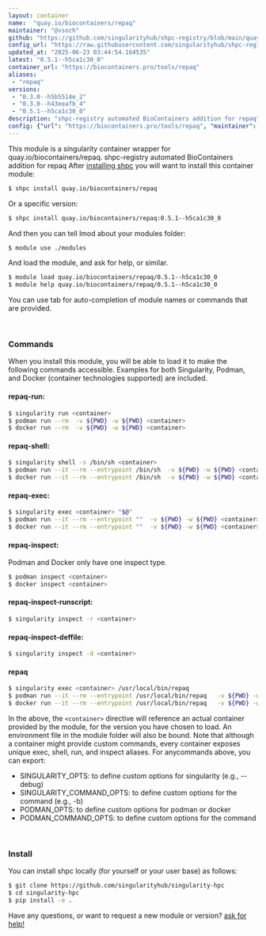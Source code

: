 ```yaml
---
layout: container
name:  "quay.io/biocontainers/repaq"
maintainer: "@vsoch"
github: "https://github.com/singularityhub/shpc-registry/blob/main/quay.io/biocontainers/repaq/container.yaml"
config_url: "https://raw.githubusercontent.com/singularityhub/shpc-registry/main/quay.io/biocontainers/repaq/container.yaml"
updated_at: "2025-06-23 03:44:54.164535"
latest: "0.5.1--h5ca1c30_0"
container_url: "https://biocontainers.pro/tools/repaq"
aliases:
 - "repaq"
versions:
 - "0.3.0--h5b5514e_2"
 - "0.3.0--h43eeafb_4"
 - "0.5.1--h5ca1c30_0"
description: "shpc-registry automated BioContainers addition for repaq"
config: {"url": "https://biocontainers.pro/tools/repaq", "maintainer": "@vsoch", "description": "shpc-registry automated BioContainers addition for repaq", "latest": {"0.5.1--h5ca1c30_0": "sha256:c4ee0142d9dd458378e1546ed701baf531f7a4b446da5774a85bf1623bc165b7"}, "tags": {"0.3.0--h5b5514e_2": "sha256:a3049ac4dd58c8c01b6109b6488c682f86f0d80bdd29ce4c605bc4b75a8740ea", "0.3.0--h43eeafb_4": "sha256:b4c3e20c78af9f220b208ce2ee8d2bf8b4e77dea9a75ffb74a65ab98cc8e5242", "0.5.1--h5ca1c30_0": "sha256:c4ee0142d9dd458378e1546ed701baf531f7a4b446da5774a85bf1623bc165b7"}, "docker": "quay.io/biocontainers/repaq", "aliases": {"repaq": "/usr/local/bin/repaq"}}
---
```


This module is a singularity container wrapper for quay.io/biocontainers/repaq.
shpc-registry automated BioContainers addition for repaq
After [installing shpc](#install) you will want to install this container module:


```bash
$ shpc install quay.io/biocontainers/repaq
```

Or a specific version:

```bash
$ shpc install quay.io/biocontainers/repaq:0.5.1--h5ca1c30_0
```

And then you can tell lmod about your modules folder:

```bash
$ module use ./modules
```

And load the module, and ask for help, or similar.

```bash
$ module load quay.io/biocontainers/repaq/0.5.1--h5ca1c30_0
$ module help quay.io/biocontainers/repaq/0.5.1--h5ca1c30_0
```

You can use tab for auto-completion of module names or commands that are provided.

<br>

### Commands

When you install this module, you will be able to load it to make the following commands accessible.
Examples for both Singularity, Podman, and Docker (container technologies supported) are included.

#### repaq-run:

```bash
$ singularity run <container>
$ podman run --rm  -v ${PWD} -w ${PWD} <container>
$ docker run --rm  -v ${PWD} -w ${PWD} <container>
```

#### repaq-shell:

```bash
$ singularity shell -s /bin/sh <container>
$ podman run --it --rm --entrypoint /bin/sh  -v ${PWD} -w ${PWD} <container>
$ docker run --it --rm --entrypoint /bin/sh  -v ${PWD} -w ${PWD} <container>
```

#### repaq-exec:

```bash
$ singularity exec <container> "$@"
$ podman run --it --rm --entrypoint ""  -v ${PWD} -w ${PWD} <container> "$@"
$ docker run --it --rm --entrypoint ""  -v ${PWD} -w ${PWD} <container> "$@"
```

#### repaq-inspect:

Podman and Docker only have one inspect type.

```bash
$ podman inspect <container>
$ docker inspect <container>
```

#### repaq-inspect-runscript:

```bash
$ singularity inspect -r <container>
```

#### repaq-inspect-deffile:

```bash
$ singularity inspect -d <container>
```


#### repaq

```bash
$ singularity exec <container> /usr/local/bin/repaq
$ podman run --it --rm --entrypoint /usr/local/bin/repaq   -v ${PWD} -w ${PWD} <container> -c " $@"
$ docker run --it --rm --entrypoint /usr/local/bin/repaq   -v ${PWD} -w ${PWD} <container> -c " $@"
```



In the above, the `<container>` directive will reference an actual container provided
by the module, for the version you have chosen to load. An environment file in the
module folder will also be bound. Note that although a container
might provide custom commands, every container exposes unique exec, shell, run, and
inspect aliases. For anycommands above, you can export:

 - SINGULARITY_OPTS: to define custom options for singularity (e.g., --debug)
 - SINGULARITY_COMMAND_OPTS: to define custom options for the command (e.g., -b)
 - PODMAN_OPTS: to define custom options for podman or docker
 - PODMAN_COMMAND_OPTS: to define custom options for the command

<br>

### Install

You can install shpc locally (for yourself or your user base) as follows:

```bash
$ git clone https://github.com/singularityhub/singularity-hpc
$ cd singularity-hpc
$ pip install -e .
```

Have any questions, or want to request a new module or version? [ask for help!](https://github.com/singularityhub/singularity-hpc/issues)